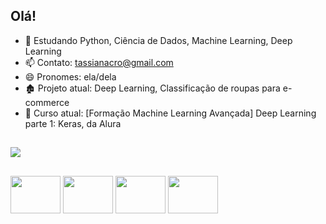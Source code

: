 ## Olá!

- 🌱 Estudando Python, Ciência de Dados, Machine Learning, Deep Learning
- 📫 Contato: tassianacro@gmail.com
- 😄 Pronomes: ela/dela
- 🏚️ Projeto atual: Deep Learning, Classificação de roupas para e-commerce
- :open_book: Curso atual: [Formação Machine Learning Avançada] Deep Learning parte 1: Keras, da Alura

##

<div>
  <a href="https://www.linkedin.com/in/tassianacro/" target="_blank"><img src="https://img.shields.io/badge/LinkedIn-0077B5?style=for-the-badge&logo=linkedin&logoColor=white" target="_blank"></a>
</div>

##

<div>
  <img align="center" height="60" width="80" src="https://cdn.jsdelivr.net/gh/devicons/devicon/icons/python/python-original.svg" />
  <img align="center" height="60" width="80" src="https://cdn.jsdelivr.net/gh/devicons/devicon/icons/cplusplus/cplusplus-original.svg" />
  <img align="center" height="60" width="80" src="https://cdn.jsdelivr.net/gh/devicons/devicon/icons/java/java-original.svg" />
  <img align="center" height="60" width="80" src="https://cdn.jsdelivr.net/gh/devicons/devicon/icons/postgresql/postgresql-original.svg" />
</div>
